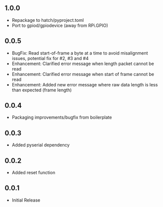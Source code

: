 1.0.0
-----

* Repackage to hatch/pyproject.toml
* Port to gpiod/gpiodevice (away from RPi.GPIO)

0.0.5
-----

* BugFix: Read start-of-frame a byte at a time to avoid misalignment issues, potential fix for #2, #3 and #4
* Enhancement: Clarified error message when length packet cannot be read
* Enhancement: Clarified error message when start of frame cannot be read
* Enhancement: Added new error message where raw data length is less than expected (frame length)

0.0.4
-----

* Packaging improvements/bugfix from boilerplate

0.0.3
-----

* Added pyserial dependency

0.0.2
-----

* Added reset function

0.0.1
-----

* Initial Release
